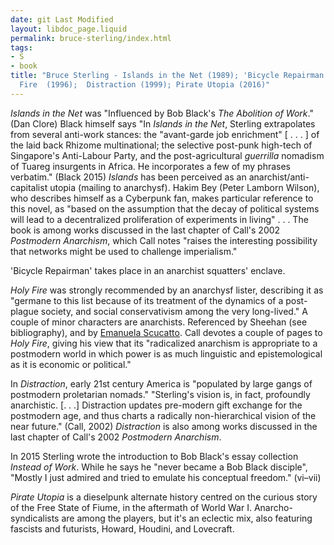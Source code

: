 ```yaml
---
date: git Last Modified
layout: libdoc_page.liquid
permalink: bruce-sterling/index.html
tags:
- S
- book
title: "Bruce Sterling - Islands in the Net (1989); 'Bicycle Repairman' (1996);  Holy
  Fire  (1996);  Distraction (1999); Pirate Utopia (2016)"
---
```


_Islands in the Net_ was "Influenced by Bob Black's _The Abolition of Work_." (Dan Clore)  Black himself says "In _Islands in the Net_, Sterling extrapolates from  several anti-work stances: the "avant-garde job enrichment" [ . . . ] of the  laid back Rhizome multinational; the selective post-punk high-tech of  Singapore's Anti-Labour Party, and the post-agricultural _guerrilla_ nomadism of Tuareg insurgents in Africa. He incorporates a few of my phrases  verbatim." (Black 2015) _Islands_ has been perceived as an anarchist/anti-capitalist utopia (mailing to anarchysf).  Hakim Bey (Peter Lamborn Wilson), who describes himself as a Cyberpunk fan,  makes particular reference to this novel, as "based on the assumption that the  decay of political systems will lead to a decentralized proliferation of  experiments in living" . . . The book is among works discussed in the last chapter of Call's 2002 _Postmodern Anarchism_, which Call notes "raises the interesting possibility that networks might be used to challenge imperialism."

'Bicycle Repairman'  takes place in an anarchist squatters' enclave.

_Holy Fire_ was strongly recommended by  an anarchysf lister, describing it as "germane to this list because of its  treatment of the dynamics of a post-plague society, and social conservativism  among the very long-lived." A couple of minor characters are anarchists. Referenced by Sheehan (see bibliography), and by <a href="http://www.arivista.org/index.php?nr=242&pag=242_11.htm&key=science fiction"> Emanuela Scucatto</a>. Call devotes a couple of pages to _Holy Fire_, giving his view that its "radicalized anarchism is appropriate to a postmodern world in which power is as much linguistic and epistemological as it is economic or political."

In _Distraction_, early 21st  century America is "populated by large gangs of postmodern proletarian nomads."  "Sterling's vision is, in fact, profoundly anarchistic. [. . .] Distraction  updates pre-modern gift exchange for the postmodern age, and thus charts a  radically non-hierarchical vision of the near future." (Call, 2002) _Distraction_ is also among works discussed in the last chapter of Call's 2002 _Postmodern Anarchism_.

In 2015 Sterling wrote the introduction to  Bob Black's essay collection _Instead of Work_. While he says he "never  became a Bob Black disciple", "Mostly I just admired and tried to emulate his  conceptual freedom." (vi–vii)

_Pirate Utopia_ is a dieselpunk  alternate history centred on the curious story of the Free State of Fiume, in  the aftermath of World War I. Anarcho-syndicalists are among the players, but  it's an eclectic mix, also featuring fascists and futurists, Howard, Houdini,  and Lovecraft.
